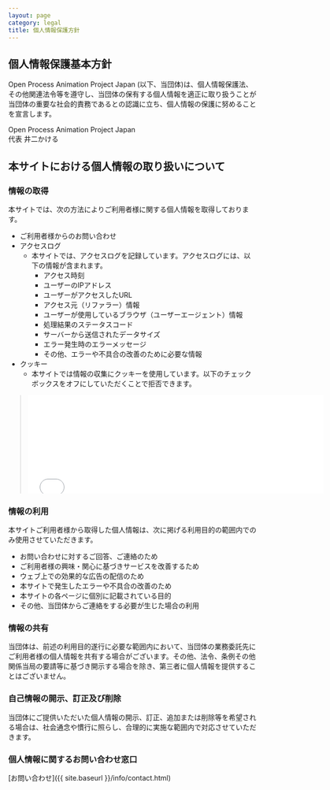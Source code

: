 ```yaml
---
layout: page
category: legal
title: 個人情報保護方針
---
```


<section markdown="1">

## 個人情報保護基本方針

Open Process Animation Project Japan (以下、当団体)は、個人情報保護法、その他関連法令等を遵守し、当団体の保有する個人情報を適正に取り扱うことが当団体の重要な社会的責務であるとの認識に立ち、個人情報の保護に努めることを宣言します。


<div class="signature">
Open Process Animation Project Japan <br />
代表 井二かける
</div>

</section>

<section markdown="1">

## 本サイトにおける個人情報の取り扱いについて

### 情報の取得

本サイトでは、次の方法によりご利用者様に関する個人情報を取得しております。

* ご利用者様からのお問い合わせ
* アクセスログ
  * 本サイトでは、アクセスログを記録しています。アクセスログには、以下の情報が含まれます。
    * アクセス時刻
    * ユーザーのIPアドレス
    * ユーザーがアクセスしたURL
    * アクセス元（リファラー）情報
    * ユーザーが使用しているブラウザ（ユーザーエージェント）情報
    * 処理結果のステータスコード
    * サーバーから送信されたデータサイズ
    * エラー発生時のエラーメッセージ
    * その他、エラーや不具合の改善のために必要な情報
* クッキー
  * 本サイトでは情報の収集にクッキーを使用しています。以下のチェックボックスをオフにしていただくことで拒否できます。

> <iframe frameborder="no" width="600px" height="200px" src="//admin.opap.jp/piwik/index.php?module=CoreAdminHome&action=optOut&language=ja"></iframe>


### 情報の利用

本サイトご利用者様から取得した個人情報は、次に掲げる利用目的の範囲内でのみ使用させていただきます。

* お問い合わせに対するご回答、ご連絡のため
* ご利用者様の興味・関心に基づきサービスを改善するため
* ウェブ上での効果的な広告の配信のため
* 本サイトで発生したエラーや不具合の改善のため
* 本サイトの各ページに個別に記載されている目的
* その他、当団体からご連絡をする必要が生じた場合の利用



### 情報の共有

当団体は、前述の利用目的遂行に必要な範囲内において、当団体の業務委託先にご利用者様の個人情報を共有する場合がございます。その他、法令、条例その他関係当局の要請等に基づき開示する場合を除き、第三者に個人情報を提供することはございません。

### 自己情報の開示、訂正及び削除

当団体にご提供いただいた個人情報の開示、訂正、追加または削除等を希望される場合は、社会通念や慣行に照らし、合理的に実施な範囲内で対応させていただきます。


### 個人情報に関するお問い合わせ窓口

[お問い合わせ]({{ site.baseurl }}/info/contact.html)
</section>